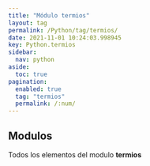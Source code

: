 ```yaml
---
title: "Módulo termios"
layout: tag
permalink: /Python/tag/termios/
date: 2021-11-01 10:24:03.998945
key: Python.termios
sidebar: 
  nav: python
aside: 
  toc: true
pagination: 
  enabled: true
  tag: "termios"
  permalink: /:num/
---
```


<h2>Modulos</h2>
Todos los elementos del modulo <strong>termios</strong>
